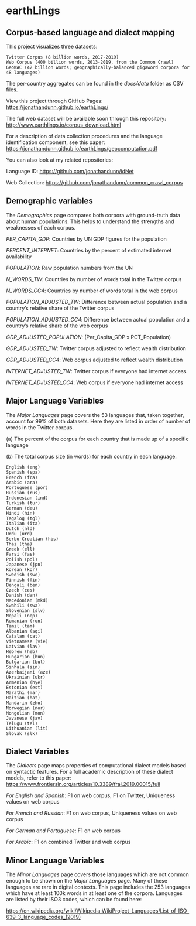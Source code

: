 # earthLings

## Corpus-based language and dialect mapping

This project visualizes three datasets: 
	
	Twitter Corpus (8 billion words, 2017-2019) 
	Web Corpus (400 billion words, 2013-2019, from the Common Crawl)
	GeoWAC (42 billion words; geographically-balanced gigaword corpora for 48 languages)

The per-country aggregates can be found in the *docs/data* folder as CSV files.

View this project through GitHub Pages: https://jonathandunn.github.io/earthLings/

The full web dataset will be available soon through this repository: 
http://www.earthlings.io/corpus_download.html

For a description of data collection procedures and the language identification component, see this paper: https://jonathandunn.github.io/earthLings/geocomputation.pdf

You can also look at my related repositories:

Language ID: https://github.com/jonathandunn/idNet
	
Web Collection: https://github.com/jonathandunn/common_crawl_corpus

## Demographic variables

The *Demographics* page compares both corpora with ground-truth data about human populations. This helps to understand the strengths and weaknesses of each corpus.

*PER_CAPITA_GDP*: Countries by UN GDP figures for the population

*PERCENT_INTERNET*: Countries by the percent of estimated internet availability

*POPULATION*: Raw population numbers from the UN

*N_WORDS_TW*: Countries by number of words total in the Twitter corpus

*N_WORDS_CC4*: Countries by number of words total in the web corpus

*POPULATION_ADJUSTED_TW*: Difference between actual population and a country’s relative share of the Twitter corpus

*POPULATION_ADJUSTED_CC4*: Difference between actual population and a country’s relative share of the web corpus

*GDP_ADJUSTED_POPULATION*: (Per_Capita_GDP x PCT_Population) 

*GDP_ADJUSTED_TW*: Twitter corpus adjusted to reflect wealth distribution

*GDP_ADJUSTED_CC4*: Web corpus adjusted to reflect wealth distribution

*INTERNET_ADJUSTED_TW*: Twitter corpus if everyone had internet access

*INTERNET_ADJUSTED_CC4*: Web corpus if everyone had internet access

## Major Language Variables

The *Major Languages* page covers the 53 languages that, taken together, account for 99% of both datasets. Here they are listed in order of number of words in the Twitter corpus.

(a) The percent of the corpus for each country that is made up of a specific language

(b) The total corpus size (in words) for each country in each language.
	
	English (eng)
	Spanish (spa)
	French (fra)
	Arabic (ara)
	Portuguese (por)
	Russian (rus)
	Indonesian (ind)
	Turkish (tur)
	German (deu)
	Hindi (hin)
	Tagalog (tgl)
	Italian (ita)
	Dutch (nld)
	Urdu (urd)
	Serbo-Croatian (hbs)
	Thai (tha)
	Greek (ell)
	Farsi (fas)
	Polish (pol)
	Japanese (jpn)
	Korean (kor)
	Swedish (swe)
	Finnish (fin)
	Bengali (ben)
	Czech (ces)
	Danish (dan)
	Macedonian (mkd)
	Swahili (swa)
	Slovenian (slv)
	Nepali (nep)
	Romanian (ron)
	Tamil (tam)
	Albanian (sqi)
	Catalan (cat)
	Vietnamese (vie)
	Latvian (lav)
	Hebrew (heb)
	Hungarian (hun)
	Bulgarian (bul)
	Sinhala (sin)
	Azerbaijani (aze)
	Ukrainian (ukr)
	Armenian (hye)
	Estonian (est)
	Marathi (mar) 
	Haitian (hat) 
	Mandarin (zho) 
	Norwegian (nor) 
	Mongolian (mon) 
	Javanese (jav) 
	Telugu (tel)
	Lithuanian (lit)
	Slovak (slk)

## Dialect Variables

The *Dialects* page maps properties of computational dialect models based on syntactic features. For a full academic description of these dialect models, refer to this paper: https://www.frontiersin.org/articles/10.3389/frai.2019.00015/full

*For English and Spanish*: F1 on web corpus, F1 on Twitter, Uniqueness values on web corpus

*For French and Russian*: F1 on web corpus, Uniqueness values on web corpus

*For German and Portuguese*: F1 on web corpus

*For Arabic*: F1 on combined Twitter and web corpus
	
## Minor Language Variables

The *Minor Languages* page covers those languages which are not common enough to be shown on the *Major Languages* page. Many of these languages are rare in digital contexts. This page includes the 253 languages which have at least 100k words in at least one of the corpora. Languages are listed by their ISO3 codes, which can be found here:

https://en.wikipedia.org/wiki/Wikipedia:WikiProject_Languages/List_of_ISO_639-3_language_codes_(2019)
